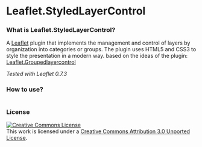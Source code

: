 Leaflet.StyledLayerControl
===================

### What is Leaflet.StyledLayerControl?
A [Leaflet](https://github.com/Leaflet/Leaflet) plugin that implements the management and control of layers by organization into categories or groups. The plugin uses HTML5 and CSS3 to style the presentation in a modern way. 
based on the ideas of the plugin: [Leaflet.Groupedlayercontrol](https://github.com/ismyrnow/Leaflet.groupedlayercontrol)  

*Tested with Leaflet 0.7.3*

### How to use?
```javascript
```

### License 
<a rel="license" href="http://creativecommons.org/licenses/by/3.0/deed.en_US"><img alt="Creative Commons License" style="border-width:0" src="http://i.creativecommons.org/l/by/3.0/88x31.png" /></a><br />This work is licensed under a <a rel="license" href="http://creativecommons.org/licenses/by/3.0/deed.en_US">Creative Commons Attribution 3.0 Unported License</a>.
